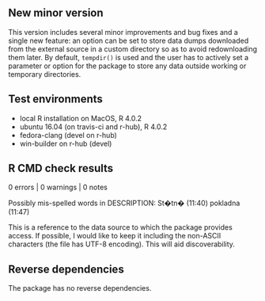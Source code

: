 ## New minor version

This version includes several minor improvements and bug fixes and a single new feature: an option can be set to store data dumps downloaded from the external source in a custom directory so as to avoid redownloading them later. By default, `tempdir()` is used and the user has to actively set a parameter or option for the package to store any data outside working or temporary directories.

## Test environments

* local R installation on MacOS, R 4.0.2
* ubuntu 16.04 (on travis-ci and r-hub), R 4.0.2
* fedora-clang (devel on r-hub)
* win-builder on r-hub (devel)

## R CMD check results

0 errors | 0 warnings | 0 notes

Possibly mis-spelled words in DESCRIPTION:
     St�tn� (11:40)
     pokladna (11:47)
     
This is a reference to the data source to which the package provides access. If possible, I would like to keep it including the non-ASCII characters (the file has UTF-8 encoding). This will aid discoverability.

## Reverse dependencies

The package has no reverse dependencies.
